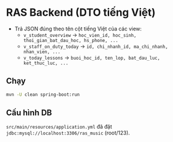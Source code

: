 # RAS Backend (DTO tiếng Việt)

- Trả JSON đúng theo tên cột tiếng Việt của các view:
  - `v_student_overview` → `hoc_vien_id, hoc_sinh, thoi_gian_bat_dau_hoc, hs_phone, ...`
  - `v_staff_on_duty_today` → `id, chi_nhanh_id, ma_chi_nhanh, nhan_vien, ...`
  - `v_today_lessons` → `buoi_hoc_id, ten_lop, bat_dau_luc, ket_thuc_luc, ...`

## Chạy
```bash
mvn -U clean spring-boot:run
```

## Cấu hình DB
`src/main/resources/application.yml` đã đặt `jdbc:mysql://localhost:3306/ras_music` (root/123).
